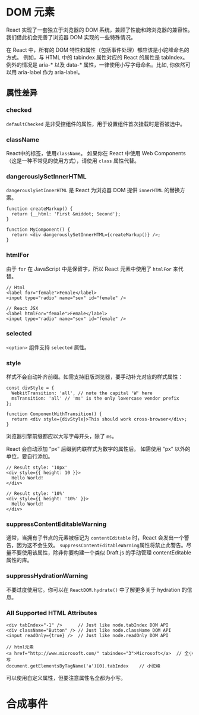 # DOM 元素

React 实现了一套独立于浏览器的 DOM 系统，兼顾了性能和跨浏览器的兼容性。我们借此机会完善了浏览器 DOM 实现的一些特殊情况。

在 React 中，所有的 DOM 特性和属性（包括事件处理）都应该是小驼峰命名的方式。
例如，与 HTML 中的 tabindex 属性对应的 React 的属性是 tabIndex。
例外的情况是 aria-* 以及 data-* 属性，一律使用小写字母命名。比如, 你依然可以用 aria-label 作为 aria-label。

##  属性差异

### checked
`defaultChecked` 是非受控组件的属性，用于设置组件首次挂载时是否被选中。

### className
React中的标签，使用`className`。
如果你在 React 中使用 Web Components（这是一种不常见的使用方式），请使用 `class` 属性代替。


### dangerouslySetInnerHTML
`dangerouslySetInnerHTML` 是 React 为浏览器 DOM 提供 `innerHTML` 的替换方案。

```
function createMarkup() {
  return {__html: 'First &middot; Second'};
}

function MyComponent() {
  return <div dangerouslySetInnerHTML={createMarkup()} />;
}
```

### htmlFor
由于 `for` 在 JavaScript 中是保留字，所以 React 元素中使用了 `htmlFor` 来代替。
```
// Html
<label for="female">Female</label>
<input type="radio" name="sex" id="female" />
```

```
// React JSX
<label htmlFor="female">Female</label>
<input type="radio" name="sex" id="female" />
```

### selected
`<option>` 组件支持 `selected` 属性。

### style
样式不会自动补齐前缀。如需支持旧版浏览器，要手动补充对应的样式属性：
```
const divStyle = {
  WebkitTransition: 'all', // note the capital 'W' here
  msTransition: 'all' // 'ms' is the only lowercase vendor prefix
};

function ComponentWithTransition() {
  return <div style={divStyle}>This should work cross-browser</div>;
}
```
浏览器引擎前缀都应以大写字母开头，除了 `ms`。

React 会自动添加 ”px” 后缀到内联样式为数字的属性后。
如需使用 ”px” 以外的单位，要自行添加。
```
// Result style: '10px'
<div style={{ height: 10 }}>
  Hello World!
</div>

// Result style: '10%'
<div style={{ height: '10%' }}>
  Hello World!
</div>
```


### suppressContentEditableWarning
通常，当拥有子节点的元素被标记为 `contentEditable` 时，React 会发出一个警告，因为这不会生效。
`suppressContentEditableWarning`属性将禁止此警告。尽量不要使用该属性，除非你要构建一个类似 Draft.js 的手动管理 contentEditable 属性的库。


### suppressHydrationWarning
不要过度使用它。你可以在 `ReactDOM.hydrate()` 中了解更多关于 hydration 的信息。


### All Supported HTML Attributes
```
<div tabIndex="-1" />      // Just like node.tabIndex DOM API
<div className="Button" /> // Just like node.className DOM API
<input readOnly={true} />  // Just like node.readOnly DOM API

// html元素
<a href="http://www.microsoft.com/" tabindex="3">Microsoft</a>  // 全小写
document.getElementsByTagName('a')[0].tabIndex    // 小驼峰
```

可以使用自定义属性，但要注意属性名全都为小写。


# 合成事件

